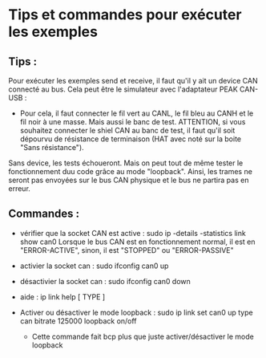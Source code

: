 # Tips et commandes pour exécuter les exemples

## Tips :
Pour exécuter les exemples send et receive, il faut qu'il y ait un device CAN connecté au bus. Cela peut être le simulateur avec l'adaptateur PEAK CAN-USB :
- Pour cela, il faut connecter le fil vert au CANL, le fil bleu au CANH et le fil noir à une masse. 
Mais aussi le banc de test. ATTENTION, si vous souhaitez connecter le shiel CAN au banc de test, il faut qu'il soit dépourvu de résistance de terminaison (HAT avec noté sur la boite "Sans résistance").

Sans device, les tests échoueront. Mais on peut tout de même tester le fonctionnement duu code grâce au mode "loopback". Ainsi, les trames ne seront pas envoyées sur le bus CAN physique et le bus ne partira pas en erreur.

## Commandes :
- vérifier que la socket CAN est active : sudo ip -details -statistics link show can0
    Lorsque le bus CAN est en fonctionnement normal, il est en "ERROR-ACTIVE", sinon, il est "STOPPED" ou "ERROR-PASSIVE"

- activier la socket can : sudo ifconfig can0 up
- désactivier la socket can : sudo ifconfig can0 down

- aide : ip link help [ TYPE ]

- Activer ou désactiver le mode loopback :  sudo ip link set can0 up type can bitrate 125000 loopback on/off
    - Cette commande fait bcp plus que juste activer/désactiver le mode loopback
